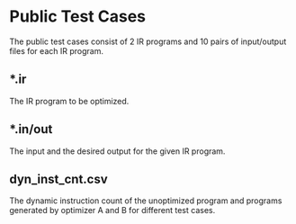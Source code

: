 # Public Test Cases

The public test cases consist of 2 IR programs and 10 pairs of input/output files for each IR program.

## *.ir

The IR program to be optimized.

## *.in/out

The input and the desired output for the given IR program.

## dyn_inst_cnt.csv

The dynamic instruction count of the unoptimized program and programs generated by optimizer A and B for different test cases.

